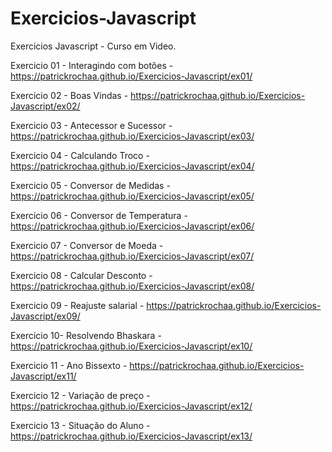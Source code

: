 # Exercicios-Javascript
 Exercicios Javascript - Curso em Video.

Exercicio 01 - Interagindo com botões  - https://patrickrochaa.github.io/Exercicios-Javascript/ex01/

Exercicio 02 - Boas Vindas - https://patrickrochaa.github.io/Exercicios-Javascript/ex02/

Exercicio 03 - Antecessor e Sucessor  - https://patrickrochaa.github.io/Exercicios-Javascript/ex03/

Exercicio 04 - Calculando Troco - https://patrickrochaa.github.io/Exercicios-Javascript/ex04/

Exercicio 05 - Conversor de Medidas - https://patrickrochaa.github.io/Exercicios-Javascript/ex05/

Exercicio 06 - Conversor de Temperatura - https://patrickrochaa.github.io/Exercicios-Javascript/ex06/

Exercicio 07 - Conversor de Moeda - https://patrickrochaa.github.io/Exercicios-Javascript/ex07/

Exercicio 08 - Calcular Desconto - https://patrickrochaa.github.io/Exercicios-Javascript/ex08/

Exercicio 09 - Reajuste salarial - https://patrickrochaa.github.io/Exercicios-Javascript/ex09/

Exercicio 10- Resolvendo Bhaskara - https://patrickrochaa.github.io/Exercicios-Javascript/ex10/

Exercicio 11 - Ano Bissexto - https://patrickrochaa.github.io/Exercicios-Javascript/ex11/

Exercicio 12 - Variação de preço  - https://patrickrochaa.github.io/Exercicios-Javascript/ex12/

Exercicio 13 - Situação do Aluno - https://patrickrochaa.github.io/Exercicios-Javascript/ex13/ 
